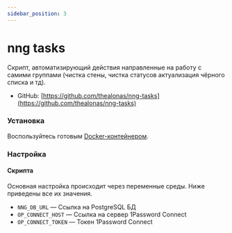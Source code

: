 ```yaml
---
sidebar_position: 3
---
```


# nng tasks

Скрипт, автоматизирующий действия направленные на работу с самими группами (чистка стены, чистка статусов актуализация чёрного списка и тд).

* GitHub: [https://github.com/thealonas/nng-tasks](https://github.com/thealonas/nng-tasks)

### Установка

Воспользуйтесь готовым [Docker-контейнером](https://github.com/orgs/thealonas/packages/container/package/nng-tasks).

### Настройка

#### Скрипта

Основная настройка происходит через переменные среды. Ниже приведены все их значения.

* `NNG_DB_URL` — Ссылка на PostgreSQL БД
* `OP_CONNECT_HOST` — Ссылка на сервер 1Password Connect
* `OP_CONNECT_TOKEN` — Токен 1Password Connect
